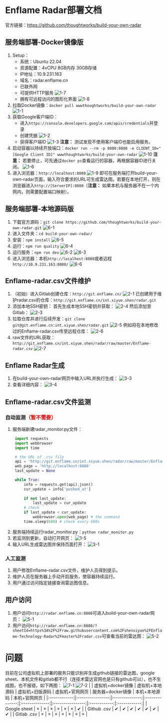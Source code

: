 # Enflame Radar部署文档
官方链接：https://github.com/thoughtworks/build-your-own-radar


## 服务端部署-Docker镜像版
1. Setup：
   * 系统：Ubuntu 22.04
   * 资源配置：4vCPU 8GB内存 30GB存储
   * IP地址：10.9.231.163
   * 域名：radar.enflame.cn
   * 已联外网
   * 可提供HTTP服务
      ![1-7](figure_deployment\1-7.jpg)
   * 拥有可远程访问的图形化界面
      ![1-8](figure_deployment\1-8.png)
2. 拉取Docker镜像：```docker pull wwwthoughtworks/build-your-own-radar```
   ![1-1](figure_deployment\1-1.jpg)
3. 获取Google客户端ID：
   * 进入```https://console.developers.google.com/apis/credentials```并登录
   * 创建凭据
    ![1-2](figure_deployment\1-2.jpg)
   * 获得客户端ID
    ![1-3](figure_deployment\1-3.jpg)
   **注意：** 测试发现不使用客户端ID也能启用服务。
4. 启动容器以持续开放端口：```docker run --rm -p 8080:8080 -e CLIENT_ID="[Google Client ID]" wwwthoughtworks/build-your-own-radar```
   ![1-10](figure_deployment\1-10.jpg)
   **注意：** 若要停止，可先通过```docker ps```查看运行的容器，再根据容器ID进行关闭。
   ![1-6](figure_deployment\1-6.jpg)
5. 进入浏览器：```http://localhost:8080```
   ![1-9](figure_deployment\1-9.png)
   即可在服务端打开build-your-own-radar页面，输入符合要求的URL可生成雷达图。若要在本地打开，则在浏览器进入```http://[ServerIP]:8080```（**注意：** 如果本机与服务器不在一个内网内，则需要配置端口映射）。


## 服务端部署-本地源码版
1. 下载官方源码：```git clone https://github.com/thoughtworks/build-your-own-radar.git```
   ![6-1](figure_deployment\6-1.jpg)
2. 进入文件夹：```cd build-your-own-radar/```
3. 安装：```npm install```
   ![6-5](figure_deployment\6-5.jpg)
4. 运行：```npm run quality```
   ![6-4](figure_deployment\6-4.jpg)
5. 运行服务：```npm run dev```
   ![6-2](figure_deployment\6-2.jpg)
   ![6-3](figure_deployment\6-3.jpg)
6. 进入浏览器：本机```http://localhost:8080```或者远程```http://10.9.231.163:8080/```
   ![6-6](figure_deployment\6-6.jpg)

## Enflame-radar.csv文件维护
1. （初始）进入Gitlab创建仓库：```http://git.enflame.cn/```
   ![2-1](figure_deployment\2-1.jpg)
   已创建用于维护radar.csv的仓库：```http://git.enflame.cn/int.xiyue.shen/radar.git```
2. 添加本地SSH密钥：
   首先生成本地SSH密钥并获取：
   ![2-4](figure_deployment\2-4.jpg)
   然后添加至Gitlab：
   ![2-3](figure_deployment\2-3.jpg)
3. 拉取仓库并进行后续开发：```git clone git@git.enflame.cn:int.xiyue.shen/radar.git```
   ![2-5](figure_deployment\2-5.jpg)
   例如将在本地修改过的Enflame-radar.csv传至远程仓库：
   ![2-6](figure_deployment\2-6.jpg)
4. raw文件的URL获取：```http://git.enflame.cn/int.xiyue.shen/radar/raw/master/Enflame-radar.csv```
   ![2-7](figure_deployment\2-7.jpg)
   

## Enflame Radar生成
1. 在build-your-own-radar网页中输入URL并执行生成：
   ![3-3](figure_deployment\3-3.png)
2. 查看详细内容：
   ![3-4](figure_deployment\3-4.png)


## Enflame-radar.csv文件监测

### 自动监测<font color="#dd0000">（暂不需要）</font><br/>
1. 服务端新建radar_monitor.py文件：
   ```python
    import requests
    import webbrowser
    import time

    # the URL of .csv file
    api = 'http://git.enflame.cn/int.xiyue.shen/radar/raw/master/Enflame-radar.csv'
    web_page = 'http://localhost:8080'
    last_update = None

    while True:
        info = requests.get(api).json()
        cur_update = info['pushed_at']
    
        if not last_update:
            last_update = cur_update
        # check
        if last_update < cur_update:
            webbrowser.open(web_page) # the command
        time.sleep(600) # check every 600s
   ```
2. 服务端持续运行radar_monitor.py：```python radar_monitor.py```
3. 若监测到更新，自动打开网页：
   ![1-5](figure_deployment\1-5.jpg)
4. 输入URL生成雷达图并保持页面打开：
   ![3-1](figure_deployment\3-1.jpg)

### 人工监测
1. 用户修改Enflame-radar.csv文件，维护人员得到提示。
2. 维护人员在服务器上手动开启服务，使容器持续运行。
3. 用户通过访问指定链接查询雷达图信息。


## 用户访问
1. 用户访问```http://radar.enflame.cn:8080```可进入build-your-own-radar网页：
   ![5-1](figure_deployment\5-1.jpg)
2. 用户访问```http://radar.enflame.cn:8080/?sheetId=https%3A%2F%2Fraw.githubusercontent.com%2Fshenxiyue%2FEnflame-Technology-Radar%2Fmaster%2Fradar.csv```可查看当前的雷达图：
   ![5-2](figure_deployment\5-2.jpg)


# 问题
目前在公司虚拟机上部署的服务只能识别并生成github链接的雷达图，google sheet、本机文件和gitlab都不行（连技术雷达官网也是只有github可以），也不生成图，也不报错，如下两图：
![7-1](figure_deployment\7-1.jpg)
![7-2](figure_deployment\7-2.jpg)
|              | 虚拟机+docker镜像 | 虚拟机+本地源码 | 虚拟机+旧版源码 | 虚拟机+官网网页 | 服务器+docker镜像 | 本机+本地源码 | 本机+官网网页 |
|:------------:|:----------------:|:--------------:|:--------------:|:--------------:|:----------------:|:------------:|:------------:|
| Google sheet |         ×       |        ×        |         ×       |         ×       |         ×       |         ×       |        ✔       |
|  Github .csv |         ✔       |        ✔       |        ✔        |        ✔        |        ✔       |        ✔       |        ✔        |
|  Gitlab .csv |         ×       |         ×       |         ×       |         ×       |         ×       |         ×       |         ×       |